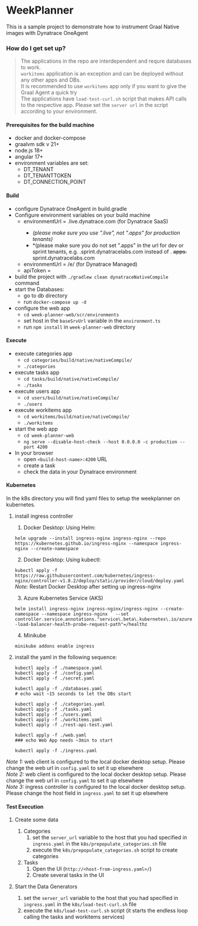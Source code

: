 # WeekPlanner #

This is a sample project to demonstrate how to instrument Graal Native images with Dynatrace OneAgent

### How do I get set up? ###

>The applications in the repo are interdependent and requre databases to work.   
>`workitems` application is an exception and can be deployed without any other apps and DBs.  
> It is recommended to use `workitems` app only if you want to give the Graal Agent a quick try  
>The applications have `load-test-curl.sh` script that makes API calls to the respective app. Please set the `server url` in the script according to your environment.

#### Prerequisites for the build machine ####

* docker and docker-compose
* graalvm sdk v 21+
* node.js 18+
* angular 17+
* environment variables are set:
  * DT_TENANT
  * DT_TENANTTOKEN
  * DT_CONNECTION_POINT



#### Build ####

* configure Dynatrace OneAgent in build.gradle
* Configure environment variables on your build machine
  * environmentUrl = <tenant-id>.live.dynatrace.com (for Dynatrace SaaS)
    * *(please make sure you use ".live", not ".apps" for production tenants)*
    * *(please make sure you do not set ".apps" in the url for dev or sprint tenants, e.g. <tenant-id>.sprint.dynatracelabs.com instead of <tenant-id>. ~~apps.~~ sprint.dynatracelabs.com
  * environmentUrl = <dynatrace-cluster-url>/e/<tenant-id> (for Dynatrace Managed)
  * apiToken = <doken with deployment scope>
* build the project with `./gradlew clean dynatraceNativeCompile` command
* start the Databases:
  * go to db directory
  * run `docker-compose up -d`
* configure the web app
  * `cd week-planner-web/scr/environments`
  * set host in the `baseSrvUrl` variable in the `environment.ts`
  * run `npm install` in `week-planner-web` directory



#### Execute ####

* execute categories app
  * `cd categories/build/native/nativeCompile/`
  * `./categories`
* execute tasks app
    * `cd tasks/build/native/nativeCompile/`
    * `./tasks`
* execute users app
  * `cd users/build/native/nativeCompile/`
  * `./users`
* execute workitems app
  * `cd workitems/build/native/nativeCompile/`
  * `./workitems`
* start the web app
  * `cd week-planner-web`
  * `ng serve --disable-host-check --host 0.0.0.0 -c production --port 4200`
* In your browser
  * open `<build-host-name>:4200` URL
  * create a task
  * check the data in your Dynatrace environment



#### Kubernetes ####

In the k8s directory you will find yaml files to setup the weekplanner on kubernetes.

1. install ingress controller
   1. Docker Desktop: Using Helm:

    ```helm upgrade --install ingress-nginx ingress-nginx --repo https://kubernetes.github.io/ingress-nginx --namespace ingress-nginx --create-namespace```

   2. Docker Desktop: Using kubectl:

    ```kubectl apply -f https://raw.githubusercontent.com/kubernetes/ingress-nginx/controller-v1.8.2/deploy/static/provider/cloud/deploy.yaml```   
    *Note:* Restart Docker Desktop after setting up ingress-nginx

   3. Azure Kubernetes Service (AKS)

    ```helm install ingress-nginx ingress-nginx/ingress-nginx --create-namespace --namespace ingress-nginx `
    --set controller.service.annotations."service\.beta\.kubernetes\.io/azure-load-balancer-health-probe-request-path"=/healthz```

   4. Minikube

    ```minikube addons enable ingress```


2. install the yaml in the following sequence:
    
   ```
   kubectl apply -f ./namespace.yaml
   kubectl apply -f ./config.yaml
   kubectl apply -f ./secret.yaml
   
   kubectl apply -f ./databases.yaml
   # echo wait ~15 seconds to let the DBs start
   
   kubectl apply -f ./categories.yaml
   kubectl apply -f ./tasks.yaml
   kubectl apply -f ./users.yaml
   kubectl apply -f ./workitems.yaml
   kubectl apply -f ./rest-api-test.yaml
   
   kubectl apply -f ./web.yaml
   ### echo Web App needs ~3min to start
   
   kubectl apply -f ./ingress.yaml 
   ```

*Note 1:* web client is configured to the local docker desktop setup. Please change the web url in `config.yaml` to set it up elsewhere     
*Note 2:* web client is configured to the local docker desktop setup. Please change the web url in `config.yaml` to set it up elsewhere     
*Note 3:* ingress controller is configured to the local docker desktop setup. Please change the host field in `ingress.yaml` to set it up elsewhere



#### Test Execution #### 

1. Create some data
   1. Categories
      1. set the `server_url` variable to the host that you had specified in `ingress.yaml` in the `k8s/prepopulate_categories.sh` file 
      2. execute the `k8s/prepopulate_categories.sh` script to create categories
   2. Tasks
      1. Open the UI (`http://<host-from-ingress.yaml>/`)
      2. Create several tasks in the UI

2. Start the Data Generators
   1. set the `server_url` variable to the host that you had specified in `ingress.yaml` in the `k8s/load-test-curl.sh` file
   2. execute the `k8s/load-test-curl.sh` script (it starts the endless loop calling the tasks and workitems services)


